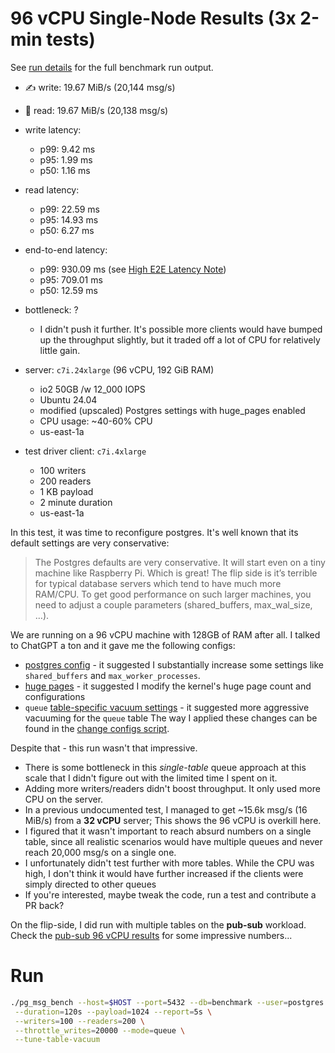# 96 vCPU Single-Node Results (3x 2-min tests)

See [run details](./run.md) for the full benchmark run output.

- ✍️ write: 19.67 MiB/s (20,144 msg/s)
- 📖️ read: 19.67 MiB/s (20,138 msg/s)
- write latency:
  - p99: 9.42 ms
  - p95: 1.99 ms
  - p50: 1.16 ms
- read latency:
  - p99: 22.59 ms
  - p95: 14.93 ms
  - p50: 6.27 ms
- end-to-end latency:
  - p99: 930.09 ms (see [High E2E Latency Note](../../IMPERFECTIONS.md#high-e2e-latency-note))
  - p95: 709.01 ms
  - p50: 12.59 ms
- bottleneck: ?
  - I didn't push it further. It's possible more clients would have bumped up the throughput slightly, but it traded off a lot of CPU for relatively little gain.

- server: `c7i.24xlarge` (96 vCPU, 192 GiB RAM)
  - io2 50GB /w 12_000 IOPS
  - Ubuntu 24.04
  - modified (upscaled) Postgres settings with huge_pages enabled
  - CPU usage: ~40-60% CPU
  - us-east-1a 

- test driver client: `c7i.4xlarge`
  - 100 writers
  - 200 readers
  - 1 KB payload
  - 2 minute duration
  - us-east-1a


In this test, it was time to reconfigure postgres. It's well known that its default settings are very conservative:
> The Postgres defaults are very conservative. It will start even on a tiny machine like Raspberry Pi. Which is great! The flip side is it’s terrible for typical database servers which tend to have much more RAM/CPU.
> To get good performance on such larger machines, you need to adjust a couple parameters (shared_buffers, max_wal_size, …).

We are running on a 96 vCPU machine with 128GB of RAM after all. I talked to ChatGPT a ton and it gave me the following configs:
- [postgres config](./modified_postgresql.conf) - it suggested I substantially increase some settings like `shared_buffers` and `max_worker_processes`.
- [huge pages](./change_configs.md#5-disable-transparent-huge-pages-in-the-kernel) - it suggested I modify the kernel's huge page count and configurations
- `queue` [table-specific vacuum settings](./table_vacuum_tuning.md) - it suggested more aggressive vacuuming for the `queue` table
The way I applied these changes can be found in the [change configs script](./change_configs.md).

Despite that - this run wasn't that impressive.

- There is some bottleneck in this _single-table_ queue approach at this scale that I didn't figure out with the limited time I spent on it.
- Adding more writers/readers didn't boost throughput. It only used more CPU on the server.
- In a previous undocumented test, I managed to get ~15.6k msg/s (16 MiB/s) from a **32 vCPU** server; This shows the 96 vCPU is overkill here.
- I figured that it wasn't important to reach absurd numbers on a single table, since all realistic scenarios would have multiple queues and never reach 20,000 msg/s on a single one.
- I unfortunately didn't test further with more tables. While the CPU was high, I don't think it would have further increased if the clients were simply directed to other queues
- If you're interested, maybe tweak the code, run a test and contribute a PR back?

On the flip-side, I did run with multiple tables on the **pub-sub** workload. Check the [pub-sub 96 vCPU results](../../../pubsub/96vcpu/single_node/96vcpu.md) for some impressive numbers...

# Run

```bash
./pg_msg_bench --host=$HOST --port=5432 --db=benchmark --user=postgres --password=postgres  \
 --duration=120s --payload=1024 --report=5s \
 --writers=100 --readers=200 \
 --throttle_writes=20000 --mode=queue \
 --tune-table-vacuum
```
